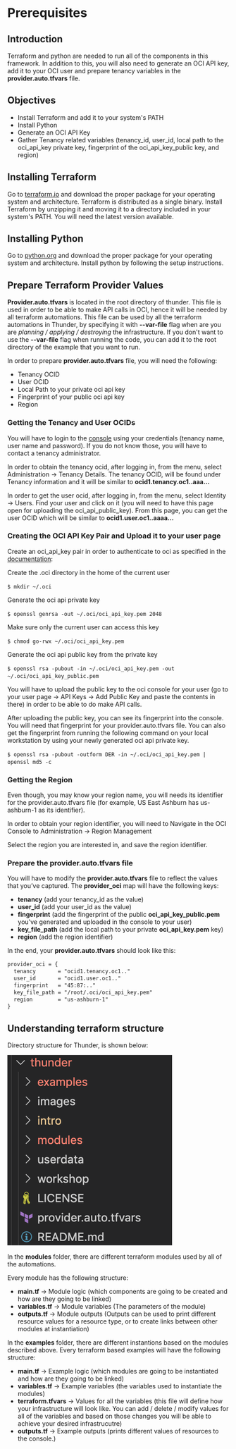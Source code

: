 # Prerequisites

## Introduction

Terraform and python are needed to run all of the components in this framework.
In addition to this, you will also need to generate an OCI API key, add it to your OCI user and prepare tenancy variables in the **provider.auto.tfvars** file.

## Objectives
- Install Terraform and add it to your system's PATH
- Install Python
- Generate an OCI API Key
- Gather Tenancy related variables (tenancy\_id, user\_id, local path to the oci\_api\_key private key, fingerprint of the oci\_api\_key\_public key, and region)

## Installing Terraform

Go to [terraform.io](https://www.terraform.io/downloads.html) and download the proper package for your operating system and architecture. Terraform is distributed as a single binary. 
Install Terraform by unzipping it and moving it to a directory included in your system's PATH. You will need the latest version available.

## Installing Python

Go to [python.org](https://www.python.org/downloads/release/python-370/) and download the proper package for your operating system and architecture. Install python by following the setup instructions.

## Prepare Terraform Provider Values

**Provider.auto.tfvars** is located in the root directory of thunder. This file is used in order to be able to make API calls in OCI, hence it will be needed by all terraform automations.
This file can be used by all the terraform automations in Thunder, by specifying it with **--var-file** flag when are you are *planning / applying / destroying* the infrastructure. If you don't want to use the **--var-file** flag when running the code, you can add it to the root directory of the example that you want to run. 

In order to prepare **provider.auto.tfvars** file, you will need the following:
- Tenancy OCID
- User OCID
- Local Path to your private oci api key
- Fingerprint of your public oci api key
- Region


### Getting the Tenancy and User OCIDs

You will have to login to the [console](https://console.us-ashburn-1.oraclecloud.com) using your credentials (tenancy name, user name and password). If you do not know those, you will have to contact a tenancy administrator.

In order to obtain the tenancy ocid, after logging in, from the menu, select Administration -> Tenancy Details. The tenancy OCID, will be found under Tenancy information and it will be similar to **ocid1.tenancy.oc1..aaa…**

In order to get the user ocid, after logging in, from the menu, select Identity -> Users. Find your user and click on it (you will need to have this page open for uploading the oci\_api\_public\_key). From this page, you can get the user OCID which will be similar to **ocid1.user.oc1..aaaa…**



### Creating the OCI API Key Pair and Upload it to your user page

Create an oci\_api\_key pair in order to authenticate to oci as specified in the [documentation](https://docs.cloud.oracle.com/en-us/iaas/Content/API/Concepts/apisigningkey.htm#How):

Create the .oci directory in the home of the current user

`$ mkdir ~/.oci`

Generate the oci api private key

`$ openssl genrsa -out ~/.oci/oci_api_key.pem 2048`

Make sure only the current user can access this key

`$ chmod go-rwx ~/.oci/oci_api_key.pem`

Generate the oci api public key from the private key

`$ openssl rsa -pubout -in ~/.oci/oci_api_key.pem -out ~/.oci/oci_api_key_public.pem`

You will have to upload the public key to the oci console for your user (go to your user page -> API Keys -> Add Public Key and paste the contents in there) in order to be able to do make API calls.

After uploading the public key, you can see its fingerprint into the console. You will need that fingerprint for your provider.auto.tfvars file. 
You can also get the fingerprint from running the following command on your local workstation by using your newly generated oci api private key.

`$ openssl rsa -pubout -outform DER -in ~/.oci/oci_api_key.pem | openssl md5 -c`


### Getting the Region

Even though, you may know your region name, you will needs its identifier for the provider.auto.tfvars file (for example, US East Ashburn has us-ashburn-1 as its identifier).

In order to obtain your region identifier, you will need to Navigate in the OCI Console to Administration -> Region Management

Select the region you are interested in, and save the region identifier.


### Prepare the provider.auto.tfvars file

You will have to modify the **provider.auto.tfvars** file to reflect the values that you’ve captured. 
The **provider_oci** map will have the following keys:
- **tenancy** (add your tenancy_id as the value)
- **user\_id** (add your user\_id as the value)
- **fingerprint** (add the fingerprint of the public **oci\_api\_key\_public.pem** you've generated and uploaded in the console to your user)
- **key\_file\_path** (add the local path to your private **oci\_api\_key.pem** key)
- **region** (add the region identifier)

In the end, your **provider.auto.tfvars** should look like this:
```
provider_oci = {
  tenancy       = "ocid1.tenancy.oc1.."
  user_id       = "ocid1.user.oc1.."
  fingerprint   = "45:87:.."
  key_file_path = "/root/.oci/oci_api_key.pem"
  region        = "us-ashburn-1"
}
```

## Understanding terraform structure

Directory structure for Thunder, is shown below:

![Thunder Structure](../images/thunder-structure.png)

In the **modules** folder, there are different terraform modules used by all of the automations. 

Every module has the following structure:
- **main.tf** -> Module logic (which components are going to be created and how are they going to be linked)
- **variables.tf** -> Module variables (The parameters of the module)
- **outputs.tf** -> Module outputs (Outputs can be used to print different resource values for a resource type, or to create links between other modules at instantiation)

In the **examples** folder, there are different instantions based on the modules described above.
Every terraform based examples will have the following structure:
- **main.tf** -> Example logic (which modules are going to be instantiated and how are they going to be linked) 
- **variables.tf** -> Example variables (the variables used to instantiate the modules)
- **terraform.tfvars** -> Values for all the variables (this file will define how your infrastructure will look like. You can add / delete / modify values for all of the variables and based on those changes you will be able to achieve your desired infrastrucutre)
- **outputs.tf** -> Example outputs (prints different values of resources to the console.)

